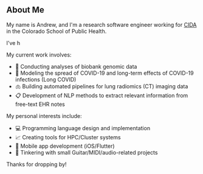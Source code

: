 ## About Me

My name is Andrew, and I'm a research software engineer working for [CIDA](https://coloradosph.cuanschutz.edu/research-and-practice/centers-programs/cida) in the Colorado School of Public Health.

I've h

My current work involves:
- 🧬 Conducting analyses of biobank genomic data
- 🦠 Modeling the spread of COVID-19 and long-term effects of COVID-19 infections (Long COVID)
- 🫁 Building automated pipelines for lung radiomics (CT) imaging data
- 📋 Development of NLP methods to extract relevant information from free-text EHR notes

My personal interests include:
- 💻 Programming language design and implementation
- 📈 Creating tools for HPC/Cluster systems
- 📱 Mobile app development (iOS/Flutter)
- 🎸 Tinkering with small Guitar/MIDI/audio-related projects

Thanks for dropping by!

<!--
**Andrew0Hill/Andrew0Hill** is a ✨ _special_ ✨ repository because its `README.md` (this file) appears on your GitHub profile.

Here are some ideas to get you started:

- 🔭 I’m currently working on ...
- 🌱 I’m currently learning ...
- 👯 I’m looking to collaborate on ...
- 🤔 I’m looking for help with ...
- 💬 Ask me about ...
- 📫 How to reach me: ...
- 😄 Pronouns: ...
- ⚡ Fun fact: ...
-->
